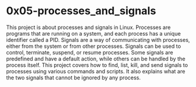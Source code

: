 # 0x05-processes_and_signals

This project is about processes and signals in Linux. Processes are programs that are running on a system, and each process has a unique identifier called a PID. Signals are a way of communicating with processes, either from the system or from other processes. Signals can be used to control, terminate, suspend, or resume processes. Some signals are predefined and have a default action, while others can be handled by the process itself. This project covers how to find, list, kill, and send signals to processes using various commands and scripts. It also explains what are the two signals that cannot be ignored by any process.
